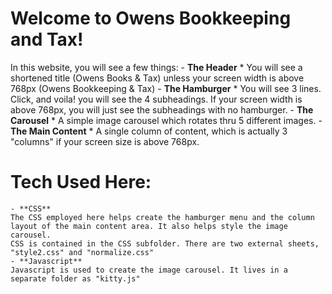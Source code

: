 # **Welcome to Owens Bookkeeping and Tax!**

In this website, you will see a few things:
    - **The Header** *
    You will see a shortened title (Owens Books & Tax) unless your screen width is above 768px (Owens Bookkeeping & Tax)
    - **The Hamburger** *
    You will see 3 lines. Click, and voila! you will see the 4 subheadings. If your screen width is above 768px, you will just see the subheadings with no hamburger.
    - **The Carousel** *
    A simple image carousel which rotates thru 5 different images.
    - **The Main Content** *
    A single column of content, which is actually 3 "columns" if your screen size is above 768px.

# **Tech Used Here:**

    - **CSS**
    The CSS employed here helps create the hamburger menu and the column layout of the main content area. It also helps style the image carousel.
    CSS is contained in the CSS subfolder. There are two external sheets, "style2.css" and "normalize.css"
    - **Javascript**
    Javascript is used to create the image carousel. It lives in a separate folder as "kitty.js"


